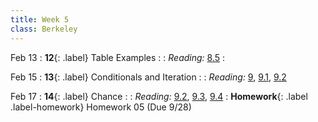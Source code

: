 ```yaml
---
title: Week 5
class: Berkeley
---
```


Feb 13
: **12**{: .label} Table Examples
  : <!--[Slides](#) &#8226; [Demos](#) &#8226; [Video](#)-->
: *Reading:* [8.5](https://inferentialthinking.com/chapters/08/5/Bike_Sharing_in_the_Bay_Area.html)
  : <!--[Project 1 Lab Worksheet](#)-->

Feb 15
: **13**{: .label} Conditionals and Iteration
  : <!--[Slides]#) &#8226; [Demos](#) &#8226; [Video](#)-->
: *Reading:* [9](https://inferentialthinking.com/chapters/09/Randomness.html), [9.1](https://inferentialthinking.com/chapters/09/1/Conditional_Statements.html), [9.2](https://inferentialthinking.com/chapters/09/2/Iteration.html)

Feb 17
: **14**{: .label} Chance
  : <!--[Slides]#) &#8226; [Demos](#) &#8226; [Video](#)-->
: *Reading:* [9.2](https://inferentialthinking.com/chapters/09/2/Iteration.html), [9.3](https://inferentialthinking.com/chapters/09/3/Simulation.html), [9.4](https://inferentialthinking.com/chapters/09/4/Monty_Hall_Problem.html)
: **Homework**{: .label .label-homework} Homework 05 (Due 9/28)
